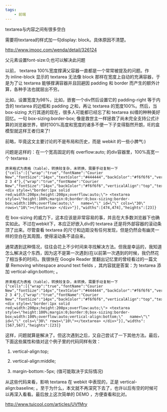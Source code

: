 ```yaml
---
tags:
    - 前端
---
```


textarea与内容之间有很多空白

需要将textarea的样式加一句display: block。具体原因不清楚。

http://www.imooc.com/wenda/detail/326124





父元素设置font-size:0;也可以解决此问题





以前， textarea 100%宽度撑满父容器一直都是一个常常被提及的问题。作为 inline-block 显示的 textarea 无法像 block 那样在宽度上自动的充满容器，于是为了让 textarea 能够撑满容器并且回避因 padding 和 border 而产生的额外计算，各种手法也就层出不穷。

比如，设置宽度为98%，比如，嵌套一个div然后设置它的 padding-right 等于内含的 textarea 的边框和 padding 之和，再让 textarea 的宽度100%。然后，当box-sizing 大行其道的现在，很多人可能都已经忘了和 textarea 纠缠的种种美好回忆。一句 box-sizing:border-box; 像是救世主一样拯救了尚未完全支持公式计算的浏览器世界，顿时100%高度和宽度的诸多不便一下子变得豁然开朗，IE的盒模型就这样王者归来了!

前略，毕竟这文主要讨论的不是布局和历史，而是 webkit 的一些小脾气:)

问题是这样的：在一个宽高固定的有 overflow:auto; 的div容器里，100%高宽一个 textarea :

```
原来格式为表格（table），转换较复杂，未转换，需要手动复制一下
{"cells":[{"wrap":"true","fontName":"Courier New","fontSize":"14px","textColor":"#444444","backColor":"#f6f6f6","verticalAlign":"top","textAlign":"left","value":"1 2 3 4"},{"wrap":"true","fontName":"Courier New","fontSize":"14px","backColor":"#f6f6f6","verticalAlign":"top","textAlign":"left","value":"<div style=\"border:1px solid red;width:200px;height:200px;overflow:auto;\"> <textarea style=\"height:100%;margin:0;border:0;box-sizing:border-box;width:100%;overflow:auto;\"   name=\"\" id=\"\" cols=\"30\" rows=\"10\"></textarea> </div>"}],"widths":[474,474],"heights":[23]}
```

在 box-sizing 的威力下，这本应该是非常容易的事，并且在大多数浏览器下也确实如此。不过在webkit下，本应正好嵌入div的 textarea 还是将外部容器的滚动条顶了出来。尽管查看 textarea 的尺寸和边距没有任何发现，但是仍然会有幽灵一样的空白在其周围，使得滚动条不请自来。

通常遇到这种情况，往往会花上不少时间来寻找解决方法。但我是幸运的，我知道怎么解决这个东西，因为这不是第一次遇到(在以前第一次遇到的时候，我仍然花了相当多的时间)。我很快在 Google Reader 里翻出记忆里的曾经看过的一篇文章 Removing whitespace around text fields ，其内容就是答案：为 textarea 添加 vertical-align:bottom; 。

```
原来格式为表格（table），转换较复杂，未转换，需要手动复制一下
{"cells":[{"wrap":"true","fontName":"Courier New","fontSize":"14px","textColor":"#444444","backColor":"#f6f6f6","verticalAlign":"top","textAlign":"left","value":"1 2 3 4"},{"wrap":"true","fontName":"Courier New","fontSize":"14px","backColor":"#f6f6f6","verticalAlign":"top","textAlign":"left","value":"<div style=\"border:1px solid red;width:200px;height:200px;overflow:auto;\"> <textarea style=\"height:100%;margin:0;border:0;box-sizing:border-box;width:100%;overflow:auto;vertical-align:bottom;\"   name=\"\" id=\"\" cols=\"30\" rows=\"10\"></textarea> </div>"}],"widths":[567,567],"heights":[23]}
```

这样，问题就算是解决了。但这次遇到之后，又自己尝试了一下其他方法。最后，下面这些属性和值对这个例子里的代码同样有效：

1. vertical-align:top;

1. vertical-align:middle;

1. margin-bottom:-5px; (值可能取决于实际情况)

从这些代码来看，影响 textarea 在 webkit 中表现的，正是 vertical-align:baseline; 。至于为什么，本文就不再深究下去了，也许以后有空的时候可以再深入看看。最后放上这次简单的 DEMO ，方便查看和比对。

http://www.tuicool.com/articles/UVfMry

